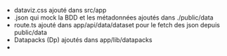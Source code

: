 - dataviz.css ajouté dans src/app
- .json qui mock la BDD et les métadonnées ajoutés dans ./public/data
- route.ts ajouté dans app/api/data/dataset pour le fetch des json depuis public/data
- Datapacks (Dp) ajoutés dans app/lib/datapacks
- 